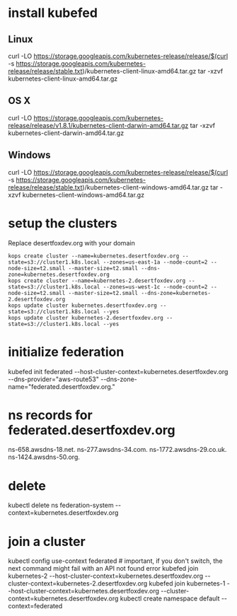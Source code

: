 # install kubefed

## Linux
curl -LO https://storage.googleapis.com/kubernetes-release/release/$(curl -s https://storage.googleapis.com/kubernetes-release/release/stable.txt)/kubernetes-client-linux-amd64.tar.gz
tar -xzvf kubernetes-client-linux-amd64.tar.gz

## OS X
curl -LO https://storage.googleapis.com/kubernetes-release/release/v1.8.1/kubernetes-client-darwin-amd64.tar.gz
tar -xzvf kubernetes-client-darwin-amd64.tar.gz

## Windows
curl -LO https://storage.googleapis.com/kubernetes-release/release/$(curl -s https://storage.googleapis.com/kubernetes-release/release/stable.txt)/kubernetes-client-windows-amd64.tar.gz
tar -xzvf kubernetes-client-windows-amd64.tar.gz

# setup the clusters

Replace desertfoxdev.org with your domain

```
kops create cluster --name=kubernetes.desertfoxdev.org --state=s3://cluster1.k8s.local --zones=us-east-1a --node-count=2 --node-size=t2.small --master-size=t2.small --dns-zone=kubernetes.desertfoxdev.org
kops create cluster --name=kubernetes-2.desertfoxdev.org --state=s3://cluster1.k8s.local --zones=us-west-1c --node-count=2 --node-size=t2.small --master-size=t2.small --dns-zone=kubernetes-2.desertfoxdev.org
kops update cluster kubernetes.desertfoxdev.org --state=s3://cluster1.k8s.local --yes
kops update cluster kubernetes-2.desertfoxdev.org --state=s3://cluster1.k8s.local --yes
```

# initialize federation
kubefed init federated --host-cluster-context=kubernetes.desertfoxdev.org --dns-provider="aws-route53" --dns-zone-name="federated.desertfoxdev.org."

# ns records for federated.desertfoxdev.org
ns-658.awsdns-18.net.
ns-277.awsdns-34.com.
ns-1772.awsdns-29.co.uk.
ns-1424.awsdns-50.org.

# delete
kubectl delete ns federation-system --context=kubernetes.desertfoxdev.org

# join a cluster
kubectl config use-context federated # important, if you don't switch, the next command might fail with an API not found error
kubefed join kubernetes-2 --host-cluster-context=kubernetes.desertfoxdev.org --cluster-context=kubernetes-2.desertfoxdev.org
kubefed join kubernetes-1 --host-cluster-context=kubernetes.desertfoxdev.org --cluster-context=kubernetes.desertfoxdev.org
kubectl create namespace default --context=federated

